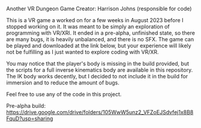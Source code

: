 Another VR Dungeon Game
Creator: Harrison Johns (responsible for code)

This is a VR game a worked on for a few weeks in August 2023 before I stopped working on it. It was meant to be simply an exploration of programming with VR/XRl. It ended in a pre-alpha, unfinished state, so there are many bugs, it is heavily unbalanced, and there is no SFX. The game can be played and downloaded at the link below, but your experience will likely not be fulfilling as I just wanted to explore coding with VR/XR.

You may notice that the player's body is missing in the build provided, but the scripts for a full inverse kinematics body are available in this repository. The IK body works decently, but I decided to not include it in the build for immersion and to reduce the amount of bugs.

Feel free to use any of the code in this project.

Pre-alpha build: https://drive.google.com/drive/folders/105WwW5unz2_VFZoEJSdvfej1x8B8FquD?usp=sharing
